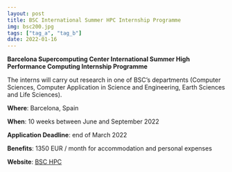 ```yaml
---
layout: post
title: BSC International Summer HPC Internship Programme
img: bsc200.jpg
tags: ["tag_a", "tag_b"]
date: 2022-01-16
---
```


**Barcelona Supercomputing Center International Summer High Performance Computing Internship Programme**

The interns will carry out research in one of BSC’s departments (Computer Sciences, Computer Application in Science and Engineering, Earth Sciences and Life Sciences). 

**Where**: Barcelona, Spain

**When**: 10 weeks between June and September 2022 

**Application Deadline**: end of March 2022 

**Benefits**: 1350 EUR / month for accommodation and personal expenses 

**Website**: [BSC HPC](https://www.bsc.es/join-us/excellence-career-opportunities/bsc-international-summer-hpc-internship-programme)


